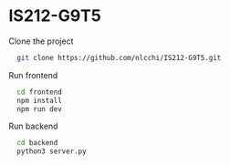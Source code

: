 # IS212-G9T5

Clone the project

```bash
  git clone https://github.com/nlcchi/IS212-G9T5.git
```

Run frontend

```bash
  cd frontend
  npm install
  npm run dev
```

Run backend

```bash
  cd backend
  python3 server.py

```
